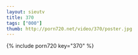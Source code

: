 ```yaml
--- 
layout: sieutv
title: 370
tags: ["000"]
thumb: http://porn720.net/video/370/poster.jpg
---
```

{% include porn720 key="370" %} 
